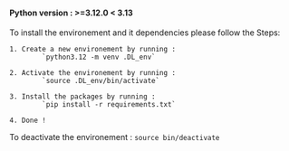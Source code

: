#### Python version : >=3.12.0 < 3.13

To install the environement and it dependencies please follow the Steps:

    1. Create a new environement by running :
            `python3.12 -m venv .DL_env`

    2. Activate the environement by running :
            `source .DL_env/bin/activate`

    3. Install the packages by running : 
            `pip install -r requirements.txt`
            
    4. Done !

To deactivate the environement :
        `source bin/deactivate`